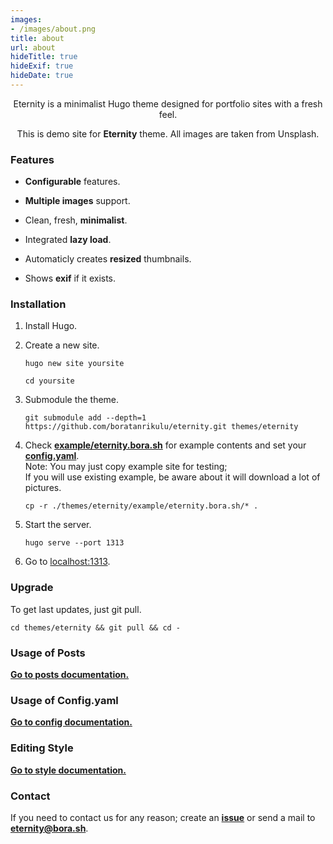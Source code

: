 ```yaml
---
images:
- /images/about.png
title: about
url: about
hideTitle: true
hideExif: true
hideDate: true
---
```


<div align="center">
	<p>
        Eternity is a minimalist Hugo theme designed for portfolio sites with a fresh feel.
	</p>
	<p>
		This is demo site for <strong>Eternity</strong> theme. All images are taken from Unsplash.
	</p>
</div>

### Features

- **Configurable** features.

- **Multiple images** support.

- Clean, fresh, **minimalist**.

- Integrated **lazy load**.

- Automaticly creates **resized** thumbnails.

- Shows **exif** if it exists.

### Installation

1. Install Hugo.

2. Create a new site.  
	```shell
	hugo new site yoursite
	```  
	```shell
	cd yoursite
	```  

3. Submodule the theme.  
	```shell
	git submodule add --depth=1 https://github.com/boratanrikulu/eternity.git themes/eternity
	```  

4. Check [**example/eternity.bora.sh**](https://github.com/boratanrikulu/eternity/tree/main/example/eternity.bora.sh/) for example contents and set your [**config.yaml**](https://github.com/boratanrikulu/eternity/tree/main/config.example.yaml).  
	Note: You may just copy example site for testing;  
	If you will use existing example, be aware about it will download a lot of pictures.
	```shell
	cp -r ./themes/eternity/example/eternity.bora.sh/* .
	```  

5. Start the server.
	```shell
	hugo serve --port 1313
	```  

6. Go to [localhost:1313](http://localhost:1313).

### Upgrade

To get last updates, just git pull.
```shell
cd themes/eternity && git pull && cd -
```

### Usage of Posts

[**Go to posts documentation.**](https://github.com/boratanrikulu/eternity/tree/main/doc/posts.md)

### Usage of Config.yaml

[**Go to config documentation.**](https://github.com/boratanrikulu/eternity/tree/main/doc/config.md)

### Editing Style

[**Go to style documentation.**](https://github.com/boratanrikulu/eternity/tree/main/doc/style.md)

### Contact

If you need to contact us for any reason; create an [**issue**](https://github.com/boratanrikulu/eternity/issues/new) or send a mail to [**eternity@bora.sh**](mailto:eternity@bora.sh).
